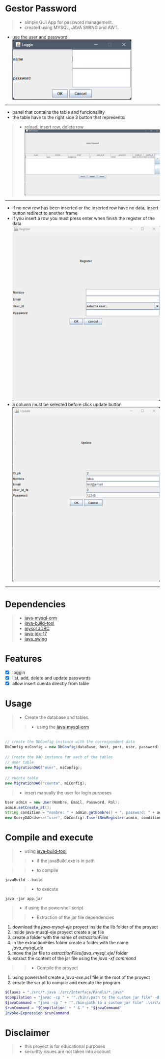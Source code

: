 # Gestor Password
>- simple GUI App for password management.
>- created using MYSQL, JAVA SWING and AWT.


- use the user and password
![panelLogin](./docs/login.png)

------
- panel that contains the table and funcionallity
- the table have to the right side 3 button that represents: 
>- reload, insert row, delete row
![panelPrincipal](./docs/principal.png)

------
- if no new row has been inserted or the inserted row have no data, insert button redirect to another frame
- if you insert a row you must press enter when finish the register of the data
![panelRegistro](./docs/registro.png)
- a column must be selected before click update button
![panelUpdate](./docs/update.png)

------

# Dependencies
>- [java-mysql-orm](https://github.com/AlfonsoG-dev/java-mysql-eje)
>- [java-build-tool](https://github.com/AlfonsoG-dev/javaBuild)
>- [mysql JDBC](https://dev.mysql.com/downloads/connector/j/5.1.html)
>- [java-jdk-17](https://www.oracle.com/java/technologies/javase/jdk17-archive-downloads.html)
>- [java_swing](https://www.tutorialspoint.com/swingexamples/index.htm)

# Features

- [x] loggin 
- [x] list, add, delete and update passwords
- [x] allow insert cuenta directly from table

# Usage

>- Create the database and tables.
>>- using the [java-mysql-orm](https://github.com/AlfonsoG-dev/java-mysql-eje)

```java

// create the DbConfig instance with the correspondent data
DbConfig miConfig = new DbConfig(dataBase, host, port, user, password);

// Create the DAO instance for each of the tables
// user table
new MigrationDAO("user", miConfig);

// cuenta table
new MigrationDAO("cuenta", miConfig);

```

>- insert manually the user for login purposes

```java
User admin = new User(Nombre, Email, Password, Rol);
admin.setCreate_at();
String condition = "nombre: " + admin.getNombre() + ", password: " + admin.getPassword();
new QueryDAO<User>("user", DbConfig).InsertNewRegister(admin, condition, "and", new UserBuilder());
```

# Compile and execute
>- using [java-build-tool](https://github.com/AlfonsoG-dev/javaBuild)
>>- if the javaBuild.exe is in path

>>- to compile
```console
javaBuild --build
```

>>- to execute
```console
java -jar app.jar
```

>- if using the powershell script
>>- Extraction of the jar file dependencies
1. download the *java-mysql-eje* proyect inside the lib folder of the proyect
2. inside java-musql-eje proyect create a jar file
3. create a folder with the name of *extractionFiles*
4. in the extractionFiles folder create a folder with the name *java_mysql_eje*
5. move the jar file to *extractionFiles/java_mysql_eje/* folder
6. extract the content of the jar file using the *java -xf command*

>>- Compile the proyect
1. using powershell create a *java-exe.ps1* file in the root of the proyect
2. create the script to compile and execute the program

``` powershell
$Clases = "./src/*.java ./src/Interface/Panels/*.java"
$Compilation = "javac -cp " + '"./bin/;path to the custom jar file" -d ./bin/ ' + "$Clases";
$javaCommand = "java -cp " + '"./bin;path to a custom jar file" .\src\App.java';
$runCommand = "$Compilation" + " & " + "$javaCommand"
Invoke-Expression $runCommand
```

# Disclaimer
>- this proyect is for educational purposes
>- securitty issues are not taken into account
